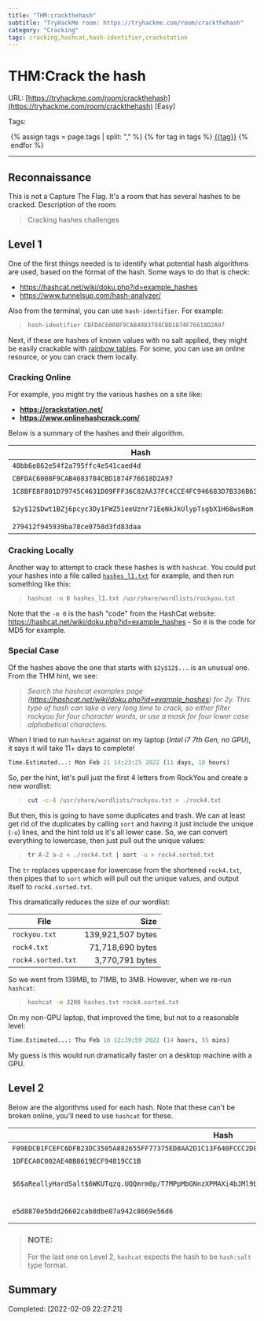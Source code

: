 ```yaml
---
title: "THM:crackthehash"
subtitle: "TryHackMe room: https://tryhackme.com/room/crackthehash"
category: "Cracking"
tags: cracking,hashcat,hash-identifier,crackstation
---
```

# THM:Crack the hash

URL: [https://tryhackme.com/room/crackthehash](https://tryhackme.com/room/crackthehash) [Easy]

Tags: 
<div style="margin-left: 5px;">
{% assign tags = page.tags | split: "," %}
{% for tag in tags %}
<a href="../search/?q={{tag}}" title="Click to search by this tag"><span class="badge bg-secondary">{{tag}}</span></a>
{% endfor %}
</div>
<hr>

## Reconnaissance

This is not a Capture The Flag. It's a room that has several hashes to be cracked. Description of the room:

> Cracking hashes challenges

## Level 1

One of the first things needed is to identify what potential hash algorithms are used, based on the format of the hash. Some ways to do that is check:

- https://hashcat.net/wiki/doku.php?id=example_hashes
- https://www.tunnelsup.com/hash-analyzer/

Also from the terminal, you can use `hash-identifier`. For example:

> ```bash
> hash-identifier CBFDAC6008F9CAB4083784CBD1874F76618D2A97
> ```

Next, if these are hashes of known values with no salt applied, they might be easily crackable with [rainbow tables](https://duckduckgo.com/?q=rainbow+tables). For some, you can use an online resource, or you can crack them locally.

### Cracking Online

For example, you might try the various hashes on a site like:

- **https://crackstation.net/**
- **https://www.onlinehashcrack.com/**

Below is a summary of the hashes and their algorithm.

| Hash                                                              | Algorithm     |
|-------------------------------------------------------------------|---------------|
|`48bb6e862e54f2a795ffc4e541caed4d`                                 |md5            |
|`CBFDAC6008F9CAB4083784CBD1874F76618D2A97`                         |SHA1           |
|`1C8BFE8F801D79745C4631D09FFF36C82AA37FC4CCE4FC946683D7B336B63032` |SHA256         |
|`$2y$12$Dwt1BZj6pcyc3Dy1FWZ5ieeUznr71EeNkJkUlypTsgbX1H68wsRom`     |Bcrypt-Blowfish|
|`279412f945939ba78ce0758d3fd83daa`                                 |md4            |

### Cracking Locally

Another way to attempt to crack these hashes is with `hashcat`. You could put your hashes into a file called [`hashes_l1.txt`](hashes_l1.txt) for example, and then run something like this:

> ```bash
> hashcat -m 0 hashes_l1.txt /usr/share/wordlists/rockyou.txt  
> ```

Note that the `-m 0` is the hash "code" from the HashCat website: https://hashcat.net/wiki/doku.php?id=example_hashes - So `0` is the code for MD5 for example.

### Special Case

Of the hashes above the one that starts with `$2y$12$...` is an unusual one. From the THM hint, we see:

> *Search the hashcat examples page (https://hashcat.net/wiki/doku.php?id=example_hashes) for $2y$. This type of hash can take a very long time to crack, so either filter rockyou for four character words, or use a mask for four lower case alphabetical characters.*

When I tried to run `hashcat` against on my laptop (*Intel i7 7th Gen, no GPU*), it says it will take 11+ days to complete!

```python
Time.Estimated...: Mon Feb 21 14:23:25 2022 (11 days, 18 hours)
```

So, per the hint, let's pull just the first 4 letters from RockYou and create a new wordlist:

> ```bash
> cut -c-4 /usr/share/wordlists/rockyou.txt > ./rock4.txt
> ```

But then, this is going to have some duplicates and trash. We can at least get rid of the duplicates by calling `sort` and having it just include the unique (`-u`) lines, and the hint told us it's all lower case. So, we can convert everything to lowercase, then just pull out the unique values:

> ```bash
> tr A-Z a-z < ./rock4.txt | sort -u > rock4.sorted.txt 
> ```

The `tr` replaces uppercase for lowercase from the shortened `rock4.txt`, then pipes that to `sort` which will pull out the unique values, and output itself to `rock4.sorted.txt`.

This dramatically reduces the size of our wordlist:

| File                | Size              |
| ------------------- | -----------------:|
| `rockyou.txt`       | 139,921,507 bytes |
| `rock4.txt`         | 71,718,690 bytes  |
| `rock4.sorted.txt`  | 3,770,791 bytes   |

So we went from 139MB, to 71MB, to 3MB. However, when we re-run `hashcat`:

> ```bash
> hashcat -m 3200 hashes.txt rock4.sorted.txt
> ```

On my non-GPU laptop, that improved the time, but not to a reasonable level:

```python
Time.Estimated...: Thu Feb 10 12:39:59 2022 (14 hours, 55 mins)
```

My guess is this would run dramatically faster on a desktop machine with a GPU.

## Level 2

Below are the algorithms used for each hash. Note that these can't be broken online, you'll need to use `hashcat` for these.

| Hash                                                                | Algorithm     |
|---------------------------------------------------------------------|---------------|
|`F09EDCB1FCEFC6DFB23DC3505A882655FF77375ED8AA2D1C13F640FCCC2D0C85`   | SHA2-256      |
|`1DFECA0C002AE40B8619ECF94819CC1B`                                   | NTLM          |
|`$6$aReallyHardSalt$6WKUTqzq.UQQmrm0p/T7MPpMbGNnzXPMAXi4bJMl9be.cfi3/qxIf.hsGpS41BqMhSrHVXgMpdjS6xeKZAs02.` | sha512crypt $6$, SHA512 (Unix)  |
|`e5d8870e5bdd26602cab8dbe07a942c8669e56d6`                           | HMAC-SHA1     |

> ### **NOTE:**
> For the last one on Level 2, `hashcat` expects the hash to be `hash:salt` type format.

## Summary

Completed: [2022-02-09 22:27:21]